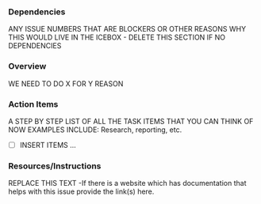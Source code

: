 ### Dependencies
ANY ISSUE NUMBERS THAT ARE BLOCKERS OR OTHER REASONS WHY THIS WOULD LIVE IN THE ICEBOX - DELETE THIS SECTION IF NO DEPENDENCIES

### Overview
WE NEED TO DO X FOR Y REASON

### Action Items
A STEP BY STEP LIST OF ALL THE TASK ITEMS THAT YOU CAN THINK OF NOW EXAMPLES INCLUDE: Research, reporting, etc.

- [ ] INSERT ITEMS ...

### Resources/Instructions
REPLACE THIS TEXT -If there is a website which has documentation that helps with this issue provide the link(s) here.
